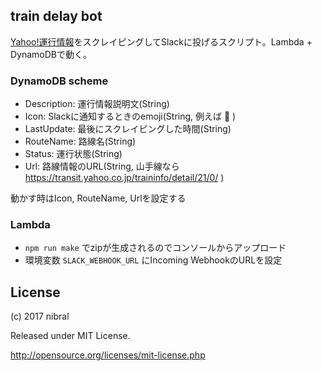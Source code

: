 ## train delay bot
[Yahoo!運行情報](https://transit.yahoo.co.jp/)をスクレイピングしてSlackに投げるスクリプト。Lambda + DynamoDBで動く。

### DynamoDB scheme
* Description: 運行情報説明文(String)
* Icon: Slackに通知するときのemoji(String, 例えば :railway_car: )
* LastUpdate: 最後にスクレイピングした時間(String)
* RouteName: 路線名(String)
* Status: 運行状態(String)
* Url: 路線情報のURL(String, 山手線なら https://transit.yahoo.co.jp/traininfo/detail/21/0/ )

動かす時はIcon, RouteName, Urlを設定する

### Lambda
* `npm run make` でzipが生成されるのでコンソールからアップロード
* 環境変数 `SLACK_WEBHOOK_URL` にIncoming WebhookのURLを設定

## License
(c) 2017 nibral

Released under MIT License.

http://opensource.org/licenses/mit-license.php
